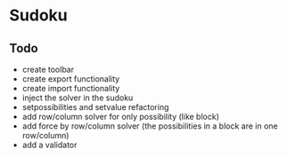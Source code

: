 # Sudoku

## Todo
- create toolbar
- create export functionality
- create import functionality
- inject the solver in the sudoku
- setpossibilities and setvalue refactoring
- add row/column solver for only possibility (like block)
- add force by row/column solver (the possibilities in a block are in one row/column)
- add a validator